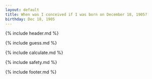 ```yaml
---
layout: default
title: When was I conceived if I was born on December 18, 1905?
birthday: Dec 18, 1905
---
```


{% include header.md %}

{% include guess.md %}

{% include calculate.md %}

{% include safety.md %}

{% include footer.md %}



